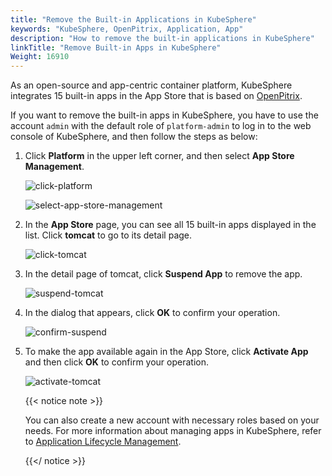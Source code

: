 ```yaml
---
title: "Remove the Built-in Applications in KubeSphere"
keywords: "KubeSphere, OpenPitrix, Application, App"
description: "How to remove the built-in applications in KubeSphere"
linkTitle: "Remove Built-in Apps in KubeSphere"
Weight: 16910
---
```


As an open-source and app-centric container platform, KubeSphere integrates 15 built-in apps in the App Store that is based on [OpenPitrix](https://github.com/openpitrix/openpitrix).

If you want to remove the built-in apps in KubeSphere, you have to use the account `admin` with the default role of `platform-admin` to log in to the web console of KubeSphere, and then follow the steps as below:

1. Click **Platform** in the upper left corner, and then select **App Store Management**.

   ![click-platform](/images/docs/zh-cn/faq/applications/remove-built-in-apps/click-platform.PNG)

   ![select-app-store-management](/images/docs/zh-cn/faq/applications/remove-built-in-apps/select-app-store-management.PNG)

2. In the **App Store** page, you can see all 15 built-in apps displayed in the list. Click **tomcat** to go to its detail page.

   ![click-tomcat](/images/docs/zh-cn/faq/applications/remove-built-in-apps/click-tomcat.PNG)

3. In the detail page of tomcat, click **Suspend App** to remove the app.

   ![suspend-tomcat](/images/docs/zh-cn/faq/applications/remove-built-in-apps/suspend-tomcat.PNG)

4. In the dialog that appears, click **OK** to confirm your operation.

   ![confirm-suspend](/images/docs/zh-cn/faq/applications/remove-built-in-apps/confirm-suspend.PNG)

5. To make the app available again in the App Store, click **Activate App** and then click **OK** to confirm your operation.

   ![activate-tomcat](/images/docs/zh-cn/faq/applications/remove-built-in-apps/activate-tomcat.PNG)

   {{< notice note >}}

   You can also create a new account with necessary roles based on your needs. For more information about managing apps in KubeSphere, refer to [Application Lifecycle Management](../../../application-store/app-lifecycle-management/).

   {{</ notice >}}